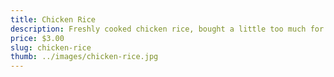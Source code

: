 ```yaml
---
title: Chicken Rice
description: Freshly cooked chicken rice, bought a little too much for my family. Come collect @Tanah Merah Heights, Unit No:15-15
price: $3.00
slug: chicken-rice
thumb: ../images/chicken-rice.jpg
---
```



